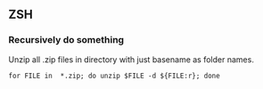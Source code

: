 ## ZSH

### Recursively do something

Unzip all .zip files in directory with just basename as folder names.

```
for FILE in  *.zip; do unzip $FILE -d ${FILE:r}; done
```
